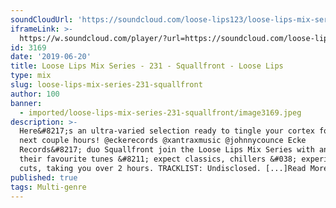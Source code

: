 ```yaml
---
soundCloudUrl: 'https://soundcloud.com/loose-lips123/loose-lips-mix-series-231-squallfront'
iframeLink: >-
  https://w.soundcloud.com/player/?url=https://soundcloud.com/loose-lips123/loose-lips-mix-series-231-squallfront&color=00aabb&auto_play=false&hide_related=false&show_comments=true&show_user=true&show_reposts=false
id: 3169
date: '2019-06-20'
title: Loose Lips Mix Series - 231 - Squallfront - Loose Lips
type: mix
slug: loose-lips-mix-series-231-squallfront
author: 100
banner:
  - imported/loose-lips-mix-series-231-squallfront/image3169.jpeg
description: >-
  Here&#8217;s an ultra-varied selection ready to tingle your cortex for the
  next couple hours! @eckerecords @xantraxmusic @johnnycounce Ecke
  Records&#8217; duo Squallfront join the Loose Lips Mix Series with an array of
  their favourite tunes &#8211; expect classics, chillers &#038; experimental
  cuts, taking you over 2 hours. TRACKLIST: Undisclosed. [...]Read More...
published: true
tags: Multi-genre
---
```

